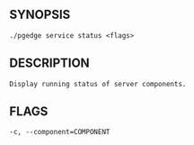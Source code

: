 
## SYNOPSIS
    ./pgedge service status <flags>

## DESCRIPTION
    Display running status of server components.

## FLAGS
    -c, --component=COMPONENT
    
    
